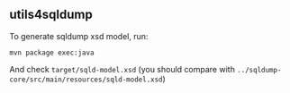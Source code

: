 
## utils4sqldump

To generate sqldump xsd model, run:

`mvn package exec:java`

And check `target/sqld-model.xsd` (you should compare with `../sqldump-core/src/main/resources/sqld-model.xsd`)
